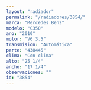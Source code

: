 ```yaml
---
layout: "radiador"
permalink: "/radiadores/3854/"
marca: "Mercedes Benz"
modelo: "C350"
ano: "2010"
motor: "V6 3.5"
transmision: "Automática"
parte: "438445"
clima: "Con clima"
alto: "25 1/4"
ancho: "17 1/4"
observaciones: ""
id: "3854"
---
```


